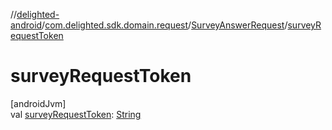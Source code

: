 //[delighted-android](../../../index.md)/[com.delighted.sdk.domain.request](../index.md)/[SurveyAnswerRequest](index.md)/[surveyRequestToken](survey-request-token.md)

# surveyRequestToken

[androidJvm]\
val [surveyRequestToken](survey-request-token.md): [String](https://kotlinlang.org/api/latest/jvm/stdlib/kotlin/-string/index.html)
